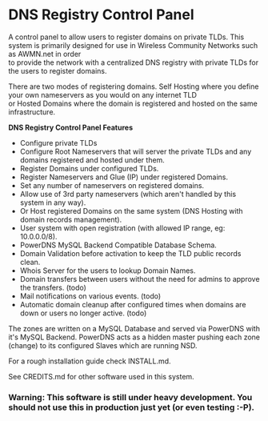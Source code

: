 # DNS Registry Control Panel

A control panel to allow users to register domains on private TLDs.
This system is primarily designed for use in Wireless Community Networks such as AWMN.net in order  
to provide the network with a centralized DNS registry with private TLDs for the users to register domains.

There are two modes of registering domains. Self Hosting where you define your own nameservers as you would on any internet TLD  
or Hosted Domains where the domain is registered and hosted on the same infrastructure.

**DNS Registry Control Panel Features**

* Configure private TLDs
* Configure Root Nameservers that will server the private TLDs and any domains registered and hosted under them.
* Register Domains under configured TLDs.
* Register Nameservers and Glue (IP) under registered Domains.
* Set any number of nameservers on registered domains.
* Allow use of 3rd party nameservers (which aren't handled by this system in any way).
* Or Host registered Domains on the same system (DNS Hosting with domain records management).
* User system with open registration (with allowed IP range, eg: 10.0.0.0/8).
* PowerDNS MySQL Backend Compatible Database Schema.
* Domain Validation before activation to keep the TLD public records clean.
* Whois Server for the users to lookup Domain Names.
* Domain transfers between users without the need for admins to approve the transfers. (todo)
* Mail notifications on various events. (todo)
* Automatic domain cleanup after configured times when domains are down or users no longer active. (todo) 

The zones are written on a MySQL Database and served via PowerDNS with it's MySQL Backend.
PowerDNS acts as a hidden master pushing each zone (change) to its configured Slaves which are running NSD.

For a rough installation guide check INSTALL.md.

See CREDITS.md for other software used in this system.

### Warning: This software is still under heavy development. You should not use this in production just yet (or even testing :-P).